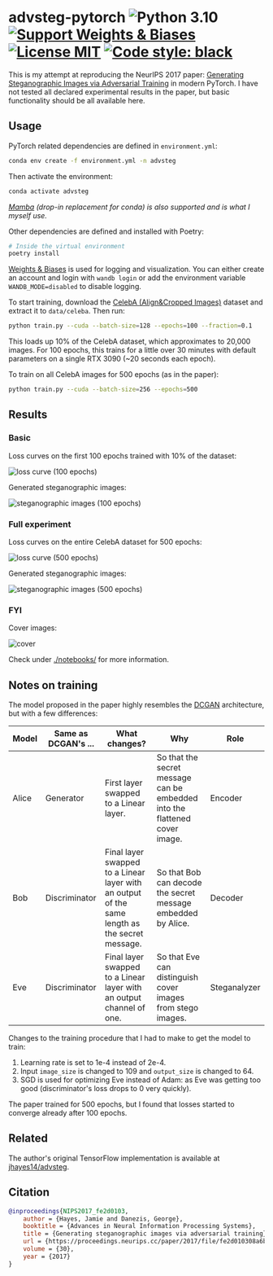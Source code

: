 # advsteg-pytorch ![Python 3.10](https://img.shields.io/badge/Python%203.10-297ca0?logo=python&logoColor=white) [![Support Weights & Biases](https://img.shields.io/badge/Weights_&_Biases-FFCC33?logo=WeightsAndBiases&logoColor=black)](https://wandb.ai) [![License MIT](https://img.shields.io/github/license/spencerwooo/advsteg-pytorch)](./LICENSE) [![Code style: black](https://img.shields.io/badge/code%20style-black-000000)](https://github.com/psf/black)

This is my attempt at reproducing the NeurIPS 2017 paper: [Generating Steganographic Images via Adversarial Training](https://papers.nips.cc/paper/2017/hash/fe2d010308a6b3799a3d9c728ee74244-Abstract.html) in modern PyTorch. I have not tested all declared experimental results in the paper, but basic functionality should be all available here.

## Usage

PyTorch related dependencies are defined in `environment.yml`:

```bash
conda env create -f environment.yml -n advsteg
```

Then activate the environment:

```bash
conda activate advsteg
```

*[Mamba](https://github.com/mamba-org/mamba) (drop-in replacement for conda) is also supported and is what I myself use.*

Other dependencies are defined and installed with Poetry:

```bash
# Inside the virtual environment
poetry install
```

[Weights & Biases](https://wandb.ai/) is used for logging and visualization. You can either create an account and login with `wandb login` or add the environment variable `WANDB_MODE=disabled` to disable logging.

To start training, download the [CelebA (Align&Cropped Images)](http://mmlab.ie.cuhk.edu.hk/projects/CelebA.html) dataset and extract it to `data/celeba`. Then run:

```bash
python train.py --cuda --batch-size=128 --epochs=100 --fraction=0.1
```

This loads up 10% of the CelebA dataset, which approximates to 20,000 images. For 100 epochs, this trains for a little over 30 minutes with default parameters on a single RTX 3090 (~20 seconds each epoch).

To train on all CelebA images for 500 epochs (as in the paper):

```bash
python train.py --cuda --batch-size=256 --epochs=500
```

## Results

### Basic

Loss curves on the first 100 epochs trained with 10% of the dataset:

![loss curve (100 epochs)](https://user-images.githubusercontent.com/32114380/206093231-58de67a5-9566-40b0-beb3-fa4bb9e1c9b4.png)

Generated steganographic images:

![steganographic images (100 epochs)](https://user-images.githubusercontent.com/32114380/206091177-0508f2a4-bec3-4386-8e50-91239b79536b.png)

### Full experiment

Loss curves on the entire CelebA dataset for 500 epochs:

![loss curve (500 epochs)](https://user-images.githubusercontent.com/32114380/206092808-66e4494c-60e8-46b8-84da-63bf63b3d5f5.png)

Generated steganographic images:

![steganographic images (500 epochs)](https://user-images.githubusercontent.com/32114380/206091199-f01d6d13-54ae-435c-9c3e-2907fe0481cf.png)

### FYI

Cover images:

![cover](https://user-images.githubusercontent.com/32114380/205899913-9c2f75c4-3d57-4608-85b9-bd99efa6bc9b.png)

Check under [./notebooks/](notebooks/visualize.ipynb) for more information.

## Notes on training

The model proposed in the paper highly resembles the [DCGAN](https://dblp.org/rec/journals/corr/RadfordMC15.html) architecture, but with a few differences:

| Model | Same as DCGAN's ... | What changes?                                                                                  | Why                                                                        | Role         |
| ----- | ------------------- | ---------------------------------------------------------------------------------------------- | -------------------------------------------------------------------------- | ------------ |
| Alice | Generator           | First layer swapped to a Linear layer.                                                         | So that the secret message can be embedded into the flattened cover image. | Encoder      |
| Bob   | Discriminator       | Final layer swapped to a Linear layer with an output of the same length as the secret message. | So that Bob can decode the secret message embedded by Alice.               | Decoder      |
| Eve   | Discriminator       | Final layer swapped to a Linear layer with an output channel of one.                           | So that Eve can distinguish cover images from stego images.                | Steganalyzer |

Changes to the training procedure that I had to make to get the model to train:

1. Learning rate is set to 1e-4 instead of 2e-4.
2. Input `image_size` is changed to 109 and `output_size` is changed to 64.
3. SGD is used for optimizing Eve instead of Adam: as Eve was getting too good (discriminator's loss drops to 0 very quickly).

The paper trained for 500 epochs, but I found that losses started to converge already after 100 epochs.

## Related

The author's original TensorFlow implementation is available at [jhayes14/advsteg](https://github.com/jhayes14/advsteg).

## Citation

```bibtex
@inproceedings{NIPS2017_fe2d0103,
    author = {Hayes, Jamie and Danezis, George},
    booktitle = {Advances in Neural Information Processing Systems},
    title = {Generating steganographic images via adversarial training},
    url = {https://proceedings.neurips.cc/paper/2017/file/fe2d010308a6b3799a3d9c728ee74244-Paper.pdf},
    volume = {30},
    year = {2017}
}
```
